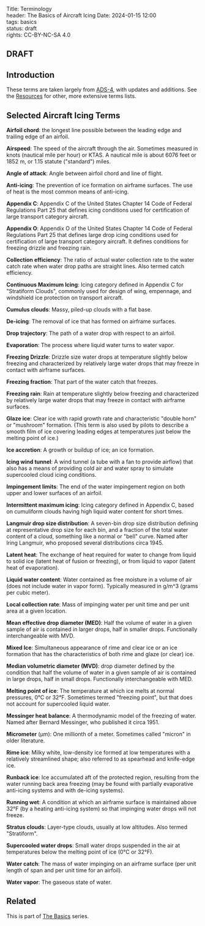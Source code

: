 Title: Terminology    
header: The Basics of Aircraft Icing
Date: 2024-01-15 12:00  
tags: basics  
status: draft  
rights: CC-BY-NC-SA 4.0

## DRAFT  

## Introduction  

These terms are taken largely from [ADS-4]({filename}resources.md#ADS4), with updates and additions. 
See the [Resources]({filename}resources.md#terminology) for other, more extensive terms lists.

## Selected Aircraft Icing Terms  

__Airfoil chord__: the longest line possible between the leading edge and trailing edge of an airfoil. 

<a name="airspeed">__Airspeed__</a>: The speed of the aircraft through the air. Sometimes measured in knots (nautical mile per hour) or KTAS. 
A nautical mile is about 6076 feet or 1852 m, or 1.15 statute ("standard") miles. 
  
<a name="angle-of-attack">__Angle of attack__</a>: Angle between airfoil chord and line of flight.  
  
<a name="anti-icing">__Anti-icing__</a>: The prevention of ice formation on airframe surfaces. The use of heat is the most common means of anti-icing.  
  
<a name="appendix-c">__Appendix C__</a>: Appendix C of the United States Chapter 14 Code of Federal Regulations Part 25 
that defines icing conditions used for certification of large transport category aircraft.  
  
<a name="appendix-o">__Appendix O__</a>: Appendix O of the United States Chapter 14 Code of Federal Regulations Part 25 
that defines large drop icing conditions used for certification of large transport category aircraft. 
It defines conditions for freezing drizzle and freezing rain.  
  
<a name="collection-efficiency">__Collection efficiency__</a>: The ratio of actual water collection rate to the water
catch rate when water drop paths are straight lines. Also termed catch efficiency.   
  
<a name="continuous-max">__Continuous Maximum Icing__</a>: Icing category defined in Appendix C for "Stratiform Clouds", commonly used for 
design of wing, empennage, and windshield ice protection on transport 
aircraft.  
  
<a name="cumulus">__Cumulus clouds__</a>: Massy, piled-up clouds with a flat base.  
  
<a name="deicing">__De-icing__</a>: The removal of ice that has formed on airframe surfaces.

<a name="drop-trajectory">__Drop trajectory__</a>: The path of a water drop with respect to an airfoil.  

<a name="evaporation">__Evaporation__</a>: The process where liquid water turns to water vapor.  

<a name="freezing-drizzle">__Freezing Drizzle__</a>: Drizzle size water drops at temperature slightly below freezing and characterized
by relatively large water drops that may freeze in contact with airframe surfaces.  

<a name="freezing-fraction">__Freezing fraction__</a>: That part of the water catch that freezes.  

<a name="freezing-rain">__Freezing rain__</a>: Rain at temperature slightly below freezing and characterized
by relatively large water drops that may freeze in contact with airframe
surfaces.  

<a name="glaze-ice">__Glaze ice__</a>: Clear ice with rapid growth rate and characteristic "double horn"
or "mushroom" formation. (This term is also used by pilots to describe a
smooth film of ice covering leading edges at temperatures just below
the melting point of ice.)  

<a name="ice-accretion">__Ice accretion__</a>: A growth or buildup of ice; an ice formation. 

<a name="icing-wind-tunnel">__Icing wind tunnel__</a>: A wind tunnel (a tube with a fan to provide airflow) that also has a means of 
providing cold air and water spray to simulate supercooled cloud icing conditions. 

<a name="impingement-limits">__Impingement limits__</a>: The end of the water impingement region on both upper and lower surfaces of an airfoil.  

<a name="intermittent-max">__Intermittent maximum icing__</a>: Icing category defined in Appendix C, based on cumuliform
clouds having high liquid water content for short times.  

<a name="langmuir-distribution">__Langmuir drop size distribution__</a>: A seven-bin drop size distribution defining at representative drop size for each bin, 
and a fraction of the total water content of a cloud, something like a normal or "bell" curve. Named after Iring Langmuir, 
who proposed several distributions circa 1945.  

<a name="latent-heat">__Latent heat__</a>: The exchange of heat required for water to change from liquid to solid ice 
(latent heat of fusion or freezing), or from liquid to vapor (latent heat of evaporation). 

<a name="liquid-water-content">__Liquid water content__<a/>: Water contained as free moisture in a volume of air
(does not include water in vapor form). Typically measured in g/m^3 (grams per cubic meter). 

__Local collection rate__: Mass of impinging water per unit time and per unit
area at a given location.  

<a name="medd">__Mean effective drop diameter (MED)__</a>: Half the volume of water in a given sample
of air is contained in larger drops, half in smaller drops. 
Functionally interchangeable with MVD.  

<a name="mixed-ice">__Mixed Ice__</a>: Simultaneous appearance of rime and clear ice or an ice formation that has
the characteristics of both rime and glaze (or clear) ice.  
  
<a name="mvd">__Median volumetric diameter (MVD)__</a>: drop diameter defined by the condition
that half the volume of water in a given sample of air is contained in large
drops, half in small drops. Functionally interchangeable with MED.  

__Melting point of ice__: The temperature at which ice melts at normal pressures, 0°C or 32°F. 
Sometimes termed "freezing point", but that does not account for supercooled liquid water.  

<a name="messinger">__Messinger heat balance__</a>: A thermodynamic model of the freezing of water. 
Named after Bernard Messinger, who published it circa 1951.
  
<a name="micrometer">__Micrometer__</a> (μm): One millionth of a meter. Sometimes called "micron" in older literature.  
  
<a name="rime-ice">__Rime ice__</a>: Milky white, low-density ice formed at low temperatures with a
relatively streamlined shape; also referred to as spearhead and knife-edge
ice.  
  
<a name="runback-ice">__Runback ice__</a>: Ice accumulated aft of the protected region, resulting from the
water running back area freezing (may be found with partially evaporative
anti-icing systems and with de-icing systems).  
  
<a name="running-wet">__Running wet__</a>: A condition at which an airframe surface is maintained above
32°F (by a heating anti-icing system) so that impinging water drops will not
freeze.  
  
<a name="stratus">__Stratus clouds__</a>: Layer-type clouds, usually at low altitudes. Also termed "Stratiform".  
  
<a name="supercooled">__Supercooled water drops__</a>: Small water drops suspended in the air at
temperatures below the melting point of ice (0°C or 32°F).  
  
<a name="water-catch">__Water catch__</a>: The mass of water impinging on an airframe surface (per unit
length of span and per unit time for an airfoil).  
  
<a name="vapor">__Water vapor__</a>: The gaseous state of water.  

## Related  

This is part of [The Basics]({filename}basics.md) series.  

